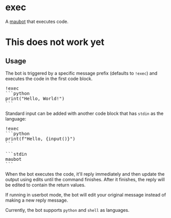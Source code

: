 # exec
A [maubot](https://github.com/maubot/maubot) that executes code.

# This does not work yet

## Usage
The bot is triggered by a specific message prefix (defaults to `!exec`) and
executes the code in the first code block.

<pre>
!exec
```python
print("Hello, World!")
```
</pre>

Standard input can be added with another code block that has `stdin` as the
language:

<pre>
!exec
```python
print(f"Hello, {input()}")
```

```stdin
maubot
```
</pre>

When the bot executes the code, it'll reply immediately and then update the
output using edits until the command finishes. After it finishes, the reply
will be edited to contain the return values.

If running in userbot mode, the bot will edit your original message instead of
making a new reply message.

Currently, the bot supports `python` and `shell` as languages.

